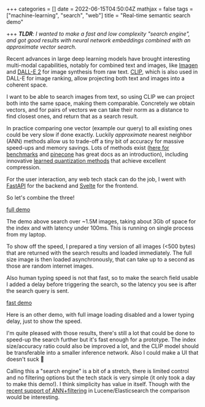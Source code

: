 +++
categories = []
date = 2022-06-15T04:50:04Z
mathjax = false
tags = ["machine-learning", "search", "web"]
title = "Real-time semantic search demo"

+++
**_TLDR_**_: I wanted to make a fast and low complexity "search engine", and got good results with neural network embeddings combined with an approximate vector search._

Recent advances in large deep learning models have brought interesting multi-modal capabilities, notably for combined text and images, like [Imagen](https://imagen.research.google/) and [DALL-E 2](https://openai.com/dall-e-2/) for image synthesis from raw text. [CLIP](https://openai.com/blog/clip/), which is also used in DALL-E for image ranking, allow projecting both text and images into a coherent space.

I want to be able to search images from text, so using CLIP we can project both into the same space, making them comparable. Concretely we obtain vectors, and for pairs of vectors we can take their norm as a distance to find closest ones, and return that as a search result.

In practice comparing one vector (example our query) to all existing ones could be very slow if done exactly. Luckily _approximate_ nearest neighbor (ANN) methods allow us to trade-off a tiny bit of accuracy for massive speed-ups and memory savings. Lots of methods exist ([here for benchmarks](http://ann-benchmarks.com/) and [pinecone](https://www.pinecone.io/learn/) has great docs as an introduction), including innovative [learned quantization methods](https://arxiv.org/abs/2110.05789) that achieve excellent compression.

For the user interaction, any web tech stack can do the job, I went with [FastAPI](https://fastapi.tiangolo.com/) for the backend and [Svelte](https://svelte.dev/) for the frontend.

So let's combine the three!

[full demo](/uploads/ann_demo_long_full.webm "full demo")

The demo above search over \~1.5M images, taking about 3Gb of space for the index and with latency under 100ms. This is running on single process from my laptop.

To show off the speed, I prepared a tiny version of all images (<500 bytes) that are returned with the search results and loaded immediately. The full size image is then loaded asynchronously, that can take up to a second as those are random internet images.

Also human typing speed is not that fast, so to make the search field usable I added a delay before triggering the search, so the latency you see is after the search query is sent.

[fast demo](/uploads/ann_demo_short_fast.webm "fast demo with low delay")

Here is an other demo, with full image loading disabled and a lower typing delay, just to show the speed.

I'm quite pleased with those results, there's still a lot that could be done to speed-up the search further but it's fast enough for a prototype. The index size/accuracy ratio could also be improved a lot, and the CLIP model should be transferable into a smaller inference network. Also I could make a UI that doesn't suck 😬

Calling this a "search engine" is a bit of a stretch, there is limited control and no filtering options but the tech stack is very simple (it only took a day to make this demo!). I think simplicity has value in itself. Though with the [recent support of ANN+filtering](https://github.com/elastic/elasticsearch/pull/84734) in Lucene/Elasticsearch the comparison would be interesting.